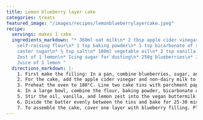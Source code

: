 ```yaml
---
title: Lemon blueberry layer cake
categories: treats
featured_image: "/images/recipes/lemonblueberrylayercake.jpeg"
recipe:
  servings: makes 1 cake
  ingredients_markdown: "* 360ml oat milk\n* 2 tbsp apple cider vinegar\n* 360g
    self-raising flour\n* 1 tsp baking powder\n* 1 tsp bicarbonate of soda\n* 250g
    caster sugar\n* ½ tsp salt\n* 180ml vegetable oil\n* 2 tsp vanilla extract \n*
    Zest of 1 lemon\n* Icing sugar for dusting\n* 250g blueberries\n* 30g caster sugar\n*
    Juice of 1 lemon "
  directions_markdown: |-
    1. First make the filling: In a pan, combine blueberries, sugar, and lemon juice. Bring to a simmer and cook over medium heat until the blueberries are soft and the sauce has thickened, stirring constantly. Allow to cool in the fridge.
    2. For the cake, add the apple cider vinegar and non-dairy milk to a measuring jug without stirring, then set aside for 5 minutes.
    3. Preheat the oven to 180°C. Line two cake tins with parchment paper and grease the sides.
    4. In a large bowl, combine the flour, baking powder, bicarbonate of soda, sugar and salt.
    5. Stir the oil, vanilla, and lemon zest into the vegan buttermilk. Add to the dry ingredients and mix until just combined. Do not over-mix.
    6. Divide the batter evenly between the tins and bake for 25-30 minutes, until a skewer inserted into the centre comes out clean. Allow to cool before assembling.
    7. To assemble the cake, cover one layer with blueberry filling. Place the second layer on top and dust with icing sugar.
---
```

